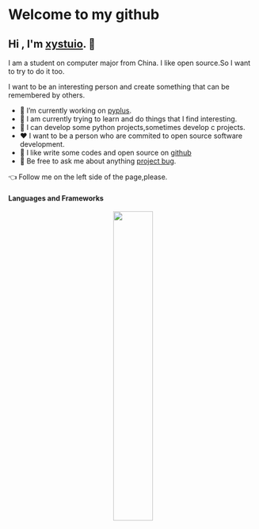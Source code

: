 # Welcome to my github
## Hi , I'm [xystuio](https://github.com/xystudio889). 👋

I am a student on computer major from China. I like open source.So I want to try to do it too.

I want to be an interesting person and create something that can be remembered by others.

- 🔭 I’m currently working on [pyplus](https://github.com/xystudio889/pyplus).
- 🌱 I am currently trying to learn and do things that I find interesting.
- 🚀 I can develop some python projects,sometimes develop c projects.
- ❤️ I want to be a person who are commited  to open source software development.
- 🤔 I like write some codes and open source on [github](https://github.com/xystudio889)
- 💬 Be free to ask me about anything [project bug](https://github.com/xystudio889/xystudio889/issues).

👈 Follow me on the left side of the page,please.

#### Languages and Frameworks

<div>
<a href="https://github.com/xystudio889" >
  <div align="center">
    <img width="40%" src="https://github-readme-stats.vercel.app/api/top-langs/?username=xystudio889&layout=compact" alt="">
  </div>
</a>
</div>
